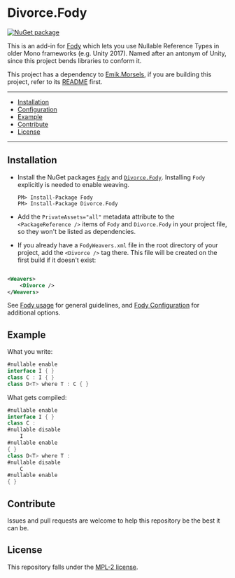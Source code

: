 # Divorce.Fody

[![NuGet package](https://img.shields.io/nuget/v/Divorce.Fody.svg?logo=NuGet)](https://www.nuget.org/packages/Divorce.Fody)

This is an add-in for [Fody](https://github.com/Fody/Fody) which lets you use Nullable Reference Types in older Mono frameworks (e.g. Unity 2017). Named after an antonym of Unity, since this project bends libraries to conform it.

This project has a dependency to [Emik.Morsels](https://github.com/Emik03/Emik.Morsels), if you are building this project, refer to its [README](https://github.com/Emik03/Emik.Morsels/blob/main/README.md) first.

---

- [Installation](#installation)
- [Configuration](#configuration)
- [Example](#example)
- [Contribute](#contribute)
- [License](#license)

---

## Installation

- Install the NuGet packages [`Fody`](https://www.nuget.org/packages/Fody) and [`Divorce.Fody`](https://www.nuget.org/packages/Divorce.Fody). Installing `Fody` explicitly is needed to enable weaving.

  ```
  PM> Install-Package Fody
  PM> Install-Package Divorce.Fody
  ```

- Add the `PrivateAssets="all"` metadata attribute to the `<PackageReference />` items of `Fody` and `Divorce.Fody` in your project file, so they won't be listed as dependencies.

- If you already have a `FodyWeavers.xml` file in the root directory of your project, add the `<Divorce />` tag there. This file will be created on the first build if it doesn't exist:

```xml

<Weavers>
    <Divorce />
</Weavers>
```

See [Fody usage](https://github.com/Fody/Home/blob/master/pages/usage.md) for general guidelines, and [Fody Configuration](https://github.com/Fody/Home/blob/master/pages/configuration.md) for additional options.

## Example

What you write:

```csharp
#nullable enable
interface I { }
class C : I { }
class D<T> where T : C { }
```

What gets compiled:

```csharp
#nullable enable
interface I { }
class C : 
#nullable disable
    I
#nullable enable
{ }
class D<T> where T :
#nullable disable
    C
#nullable enable
{ }
```

## Contribute

Issues and pull requests are welcome to help this repository be the best it can be.

## License

This repository falls under the [MPL-2 license](https://www.mozilla.org/en-US/MPL/2.0/).
